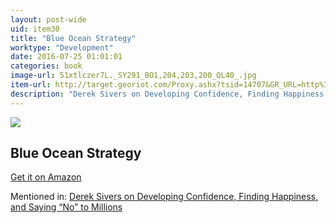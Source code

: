 ```yaml
---
layout: post-wide
uid: item30
title: "Blue Ocean Strategy"
worktype: "Development"
date: 2016-07-25 01:01:01
categories: book
image-url: 51xtlczer7L._SY291_BO1,204,203,200_QL40_.jpg
item-url: http://target.georiot.com/Proxy.ashx?tsid=14707&GR_URL=http%3A%2F%2Fwww.amazon.com%2FBlue-Ocean-Strategy-Uncontested-Competition%2Fdp%2F1591396190%2F
description: "Derek Sivers on Developing Confidence, Finding Happiness, and Saying “No” to Millions"
---
```

<a href="http://target.georiot.com/Proxy.ashx?tsid=14707&GR_URL=http%3A%2F%2Fwww.amazon.com%2FBlue-Ocean-Strategy-Uncontested-Competition%2Fdp%2F1591396190%2F" target="blank"><img src="../../../../img/thumbs/51xtlczer7L._SY291_BO1,204,203,200_QL40_.jpg" class="prod-img"></a>
<h2>Blue Ocean Strategy</h2>
<p><a href="http://target.georiot.com/Proxy.ashx?tsid=14707&GR_URL=http%3A%2F%2Fwww.amazon.com%2FBlue-Ocean-Strategy-Uncontested-Competition%2Fdp%2F1591396190%2F" target="blank">Get it on Amazon</a><p>
<p>Mentioned in: <a href="http://fourhourworkweek.com/2015/12/14/derek-sivers-on-developing-confidence-finding-happiness-and-saying-no-to-millions/" target="blank">Derek Sivers on Developing Confidence, Finding Happiness, and Saying “No” to Millions</a></p>
